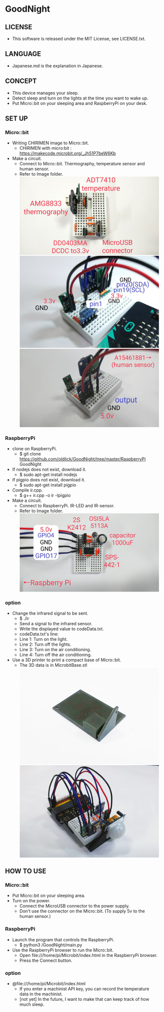 # GoodNight
## LICENSE
- This software is released under the MIT License, see LICENSE.txt.

## LANGUAGE
- Japanese.md is the explanation in Japanese.

## CONCEPT
- This device manages your sleep.
- Detect sleep and turn on the lights at the time you want to wake up.
- Put Micro::bit on your sleeping area and RaspberryPi on your desk.

## SET UP
### Micro::bit
- Writing CHIRIMEN image to Micro::bit.
  - CHIRIMEN with micro:bit : https://makecode.microbit.org/_Jh51P7beW6Kb
- Make a circuit.
  - Connect to Micro::bit. Thermography, temperature sensor and human sensor.
  - Refer to Image folder.  
  ![MicrobitModules.jpg](/Image/MicrobitModules.jpg)  
  ![MicrobitPins.jpg](/Image/MicrobitPins.jpg)  
  ![MicrobitHumansensor.jpg](/Image/MicrobitHumansensor.jpg)

### RaspberryPi
- clone on RaspberryPi.
  - $ git clone https://github.com/oldlick/GoodNight/tree/master/RaspberryPi GoodNight
- If nodejs does not exist, download it.
  - $ sudo apt-get install nodejs
- If pigpio does not exist, download it.
  - $ sudo apt-get install pigpio
- Compile ir.cpp.
  - $ g++ ir.cpp -o ir -lpigpio
- Make a circuit.
  - Connect to RaspberryPi. IR-LED and IR-sensor.
  - Refer to Image folder.  
  ![MicrobitModules.jpg](/Image/RaspberrypiModules.jpg)

### option
- Change the infrared signal to be sent.
  - $ ./ir
  - Send a signal to the infrared sensor.
  - Write the displayed value to codeData.txt.
  - codeData.txt's line:
  - Line 1: Turn on the light.
  - Line 2: Turn off the lights.
  - Line 3: Turn on the air conditioning.
  - Line 4: Turn off the air conditioning.  
- Use a 3D printer to print a compact base of Micro::bit.
  - The 3D data is in MicrobitBase.stl
  ![MicrobitBase.jpg](/Image/MicrobitBase.jpg)  
  ![MicrobitAssemble.jpg](/Image/MicrobitAssemble.jpg)



## HOW TO USE
### Micro::bit
- Put Micro::bit on your sleeping area.
- Turn on the power.
  - Connect the MicroUSB connector to the power supply.
  - Don't use the connector on the Micro::bit. (To supply 5v to the human sensor.)

### RaspberryPi
- Launch the program that controls the RaspberryPi.
  - $ python3 /GoodNight/main.py
- Use the RaspberryPi browser to run the Micro::bit.
  - Open file:///home/pi/Microbit/index.html in the RaspberryPi browser.
  - Press the Connect button.

### option
- @file:///home/pi/Microbit/index.html
  - If you enter a machinist API key, you can record the temperature data in the machinist.
  - [not yet] In the future, I want to make that can keep track of how much sleep.

